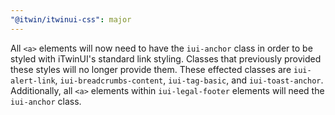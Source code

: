 ```yaml
---
"@itwin/itwinui-css": major
---
```


All `<a>` elements will now need to have the `iui-anchor` class in order to be styled with iTwinUI's standard link styling. Classes that previously provided these styles will no longer provide them. These effected classes are `iui-alert-link`, `iui-breadcrumbs-content`, `iui-tag-basic`, and `iui-toast-anchor`. Additionally, all `<a>` elements within `iui-legal-footer` elements will need the `iui-anchor` class.
